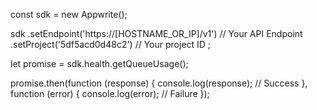 const sdk = new Appwrite();

sdk
    .setEndpoint('https://[HOSTNAME_OR_IP]/v1') // Your API Endpoint
    .setProject('5df5acd0d48c2') // Your project ID
;

let promise = sdk.health.getQueueUsage();

promise.then(function (response) {
    console.log(response); // Success
}, function (error) {
    console.log(error); // Failure
});